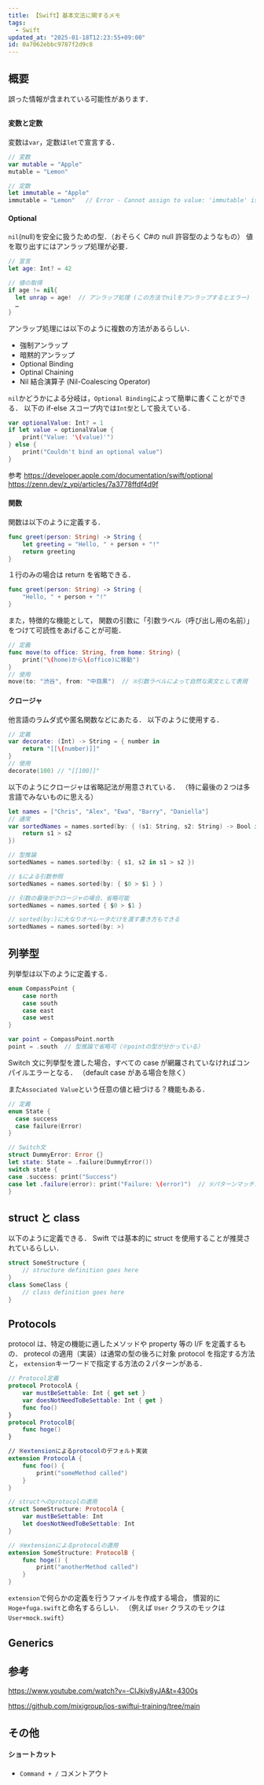 ```yaml
---
title: 【Swift】基本文法に関するメモ
tags:
  - Swift
updated_at: "2025-01-18T12:23:55+09:00"
id: 0a7062ebbc9787f2d9c8
---
```


## 概要

誤った情報が含まれている可能性があります．

##

#### 変数と定数

変数は`var`，定数は`let`で宣言する．

```.swift
// 変数
var mutable = "Apple"
mutable = "Lemon"

// 定数
let immutable = "Apple"
immutable = "Lemon"   // Error - Cannot assign to value: 'immutable' is a 'let' constant
```

#### Optional

`nil`(null)を安全に扱うための型．（おそらく C#の null 許容型のようなもの）
値を取り出すにはアンラップ処理が必要．

```.swift
// 宣言
let age: Int? = 42

// 値の取得
if age != nil{
  let unrap = age!  // アンラップ処理 (この方法でnilをアンラップするとエラー)
  …
}
```

アンラップ処理には以下のように複数の方法があるらしい．

- 強制アンラップ
- 暗黙的アンラップ
- Optional Binding
- Optinal Chaining
- Nil 結合演算子 (Nil-Coalescing Operator)

`nil`かどうかによる分岐は，`Optional Binding`によって簡単に書くことができる．
以下の if-else スコープ内では`Int型`として扱えている．

```.swift
var optionalValue: Int? = 1
if let value = optionalValue {
    print("Value: '\(value)'")
} else {
    print("Couldn't bind an optional value")
}
```

参考
https://developer.apple.com/documentation/swift/optional
https://zenn.dev/z_ypi/articles/7a3778ffdf4d9f

#### 関数

関数は以下のように定義する．

```.swift
func greet(person: String) -> String {
    let greeting = "Hello, " + person + "!"
    return greeting
}
```

１行のみの場合は return を省略できる．

```.swift
func greet(person: String) -> String {
    "Hello, " + person + "!"
}
```

また，特徴的な機能として，
関数の引数に「引数ラベル（呼び出し用の名前）」をつけて可読性をあげることが可能．

```.swift
// 定義
func move(to office: String, from home: String) {
    print("\(home)から\(office)に移動")
}
// 使用
move(to: "渋谷", from: "中目黒")  // ※引数ラベルによって自然な英文として表現
```

#### クロージャ

他言語のラムダ式や匿名関数などにあたる．
以下のように使用する．

```.swift
// 定義
var decorate: (Int) -> String = { number in
    return "[[\(number)]]"
}
// 使用
decorate(100) // "[[100]]"
```

以下のようにクロージャは省略記法が用意されている．
（特に最後の２つは多言語でみないものに思える）

```.swift
let names = ["Chris", "Alex", "Ewa", "Barry", "Daniella"]
// 通常
var sortedNames = names.sorted(by: { (s1: String, s2: String) -> Bool in
    return s1 > s2
})

// 型推論
sortedNames = names.sorted(by: { s1, s2 in s1 > s2 })

// $による引数参照
sortedNames = names.sorted(by: { $0 > $1 } )

// 引数の最後がクロージャの場合、省略可能
sortedNames = names.sorted { $0 > $1 }

// sorted(by:)に大なりオペレータだけを渡す書き方もできる
sortedNames = names.sorted(by: >)
```

## 列挙型

列挙型は以下のように定義する．

```.swift
enum CompassPoint {
    case north
    case south
    case east
    case west
}

var point = CompassPoint.north
point = .south  // 型推論で省略可（※pointの型が分かっている）
```

Switch 文に列挙型を渡した場合，すべての case が網羅されていなければコンパイルエラーとなる．
（default case がある場合を除く）

また`Associated Value`という任意の値と紐づける？機能もある．

```.swift
// 定義
enum State {
  case success
  case failure(Error)
}

// Switch文
struct DummyError: Error {}
let state: State = .failure(DummyError())
switch state {
case .success: print("Success")
case let .failure(error): print("Failure: \(error)")  // ※パターンマッチングで関連付けられた値を取得
}
```

## struct と class

以下のように定義できる．
Swift では基本的に struct を使用することが推奨されているらしい．

```.swift
struct SomeStructure {
    // structure definition goes here
}
class SomeClass {
    // class definition goes here
}
```

## Protocols

protocol は、特定の機能に適したメソッドや property 等の I/F を定義するもの．
protecol の適用（実装）は通常の型の後ろに対象 protocol を指定する方法と，
`extension`キーワードで指定する方法の２パターンがある．

```.swift
// Protocol定義
protocol ProtocolA {
    var mustBeSettable: Int { get set }
    var doesNotNeedToBeSettable: Int { get }
    func foo()
}
protocol ProtocolB{
    func hoge()
}

// ※extensionによるprotocolのデフォルト実装
extension ProtocolA {
    func foo() {
        print("someMethod called")
    }
}

// structへのprotocolの適用
struct SomeStructure: ProtocolA {
    var mustBeSettable: Int
    let doesNotNeedToBeSettable: Int
}

// ※extensionによるprotocolの適用
extension SomeStructure: ProtocolB {
    func hoge() {
        print("anotherMethod called")
    }
}
```

`extension`で何らかの定義を行うファイルを作成する場合，
慣習的に`Hoge+fuga.swift`と命名するらしい．
（例えば `User` クラスのモックは`User+mock.swift`）

## Generics

##

## 参考

https://www.youtube.com/watch?v=-CIJkjv8yJA&t=4300s

https://github.com/mixigroup/ios-swiftui-training/tree/main

## その他

#### ショートカット

- `Command + /` コメントアウト
